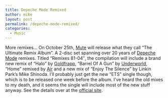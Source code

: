 ```yaml
---
title: Depeche Mode Remixed
author: mike
layout: post
permalink: /depeche-mode-remixed/
categories:
  - Music
---
```

More remixes&#8230; On October 25th, <a target="_blank" href="http://www.mute.com">Mute</a> will release what they call &#8220;The Ultimate Remix Album&#8221;. A 2-disc set spanning over 20 years of <a target="_blank" href="http://www.depechemode.com">Depeche Mode</a> remixes. Titled &#8220;Remixes 81-04&#8243;, the compilation will include a brand new remix of &#8220;Halo&#8221; by <a target="_blank" href="http://www.goldfrapp.co.uk/">Goldfrapp</a>, &#8220;Barrel Of A Gun&#8221; by <a target="_blank" href="http://www.underworldanthology.com/">Underworld</a>, &#8220;Home&#8221; remixed by <a target="_blank" href="http://www.intairnet.org/">Air</a> and a new mix of &#8220;Enjoy The Silence&#8221; by Linkin Park&#8217;s Mike Shinoda. I&#8217;ll probably just get the new &#8220;ETS&#8221; single though, which is to be released one week before the album. I&#8217;ve heard the old mixes to my death, and it seems the single will include most of the new stuff anyway. See the details over at the <a target="_blank" href="http://remixes8104.depechemode.com/">official site</a>.